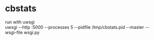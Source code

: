 # cbstats

run with uwsgi<br/>
uwsgi --http :5000 --processes 5 --pidfile /tmp/cbstats.pid --master --wsgi-file wsgi.py
